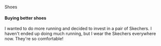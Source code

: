 Shoes



#### Buying better shoes

I wanted to do more running and decided to invest in a pair of Skechers. I haven't ended up doing much running, but I wear the Skechers everywhere now. They're so comfortable!